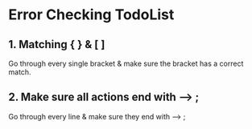 
# Error Checking TodoList


## 1. Matching   { }   &   [ ]

Go through every single bracket & make sure the bracket has a correct match.


## 2. Make sure all actions end with -->    ;

Go through every line & make sure they end with -->   ;
